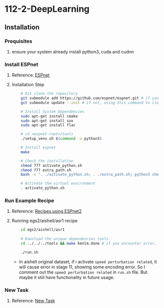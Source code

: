 # 112-2-DeepLearning

## Installation

### Prequisites

1. ensure your system already install python3, cuda and cudnn

### Install ESPnet

1. Reference: [ESPnet](https://espnet.github.io/espnet/installation.html#step-2-installation-espnet)

2. Installation Step

    ```bash
        # Git clone the repository
        git submodule add https://github.com/espnet/espnet.git # if you first time clone the repository
        git submodule update --init # if not, using this command to clone and update the submodule

        # Install System Dependencies
        sudo apt-get install cmake
        sudo apt-get install sox
        sudo apt-get install flac

        # cd <espnet-root>/tools
        ./setup_venv.sh $(command -v python3)

        # Install espnet
        make

        # Check the installation
        chmod 777 activate_python.sh
        chmod 777 extra_path.sh
        bash -c ". ./activate_python.sh; . ./extra_path.sh; python3 check_install.py"

        # Activate the virtual environment
        . activate_python.sh
    ```

### Run Example Recipe

1. Reference: [Recipes using ESPnet2](https://espnet.github.io/espnet/espnet2_tutorial.html)

2. Running egs2/aishell/asr1 recipe

    ```bash
        cd egs2/aishell/asr1
        
        # Download the unique dependencies tools
        cd ../../../tools && make kenlm.done # if you encounter error, you can try to run `make kenlm.done` again

        ./run.sh
    ```

    - In aishell original dataset, if i activate `speed perturbation related`, it will cause error in stage 11, showing some encoding error. So I comment out the `speed perturbation related` in `run.sh` file. But maybe it stiil have functionality in future usage.

### New Task

1. Reference: [New Task](https://espnet.github.io/espnet/notebook/espnet2_new_task_tutorial_CMU_11751_18781_Fall2022.html)